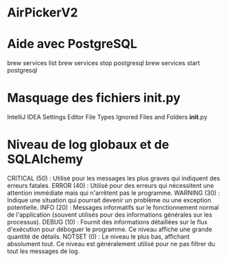 # AirPickerV2

# Aide avec PostgreSQL
brew services list
brew services stop postgresql
brew services start postgresql

# Masquage des fichiers __init__.py
IntelliJ IDEA
Settings
Editor
File Types
Ignored Files and Folders
__init__.py

# Niveau de log globaux et de SQLAlchemy
CRITICAL (50) : Utilisé pour les messages les plus graves qui indiquent des erreurs fatales.
ERROR (40) : Utilisé pour des erreurs qui nécessitent une attention immédiate mais qui n'arrêtent pas le programme.
WARNING (30) : Indique une situation qui pourrait devenir un problème ou une exception potentielle.
INFO (20) : Messages informatifs sur le fonctionnement normal de l'application (souvent utilisés pour des informations générales sur les processus).
DEBUG (10) : Fournit des informations détaillées sur le flux d'exécution pour déboguer le programme. Ce niveau affiche une grande quantité de détails.
NOTSET (0) : Le niveau le plus bas, affichant absolument tout. Ce niveau est généralement utilisé pour ne pas filtrer du tout les messages de log.
